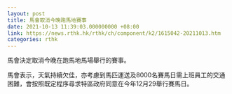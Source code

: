 ```yaml
---
layout: post
title: 馬會取消今晚跑馬地賽事
date: 2021-10-13 11:39:03.000000000 +08:00
link: https://news.rthk.hk/rthk/ch/component/k2/1615042-20211013.htm
categories: rthk
---
```


馬會決定取消今晚在跑馬地馬場舉行的賽事。

馬會表示，天氣持續欠佳，亦考慮到馬匹運送及8000名賽馬日需上班員工的交通困難，會按照既定程序尋求特區政府同意在今年12月29舉行賽馬日。
